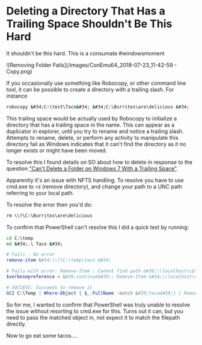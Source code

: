 # Deleting a Directory That Has a Trailing Space Shouldn&#39;t Be This Hard


It shouldn&#39;t be this hard. This is a consumate #windowsmoment

![Removing Folder Fails](/images/ConEmu64_2018-07-23_11-42-59 - Copy.png)

If you occasionally use something like Robocopy, or other command line tool, it can be possible to create a directory with a trailing slash. For instance

```cmd
robocopy &#34;C:\test\Taco&#34; &#34;C:\Burritos\are\delicious &#34;
```

This trailing space would be actually used by Robocopy to initialize a directory that has a trailing space in the name. This can appear as a duplicator in explorer, until you try to rename and notice a trailing slash. Attempts to rename, delete, or perform any activity to manipulate this directory fail as Windows indicates that it can&#39;t find the directory as it no longer exists or might have been moved.

To resolve this I found details on SO about how to delete in response to the question [&#34;Can&#39;t Delete a Folder on Windows 7 With a Trailing Space&#34;](https://stackoverflow.com/a/21074385).

Apparently it&#39;s an issue with NFTS handling. To resolve you have to use cmd.exe to `rd` (remove directory), and change your path to a UNC path referring to your local path.

To resolve the error then you&#39;d do:

```cmd
rm \\?\C:\Burritos\are\delicious
```

To confirm that PowerShell can&#39;t resolve this I did a quick test by running:

```cmd
cd C:\temp
md &#34;.\ Taco &#34;
```

```powershell
# Fails - No error
remove-item &#34;\\?\C:\temp\taco &#34;

# Fails with error: Remove-Item : Cannot find path &#39;\\localhost\c$\temp\taco &#39; because it does not exist.
$verbosepreference = &#39;continue&#39;; Remove-Item &#34;\\localhost\c$\temp\taco &#34;

# SUCCESS: Succeeds to remove it
GCI C:\Temp | Where-Object { $_.FullName -match &#39;taco&#39;} | Remove-Item
```

So for me, I wanted to confirm that PowerShell was truly unable to resolve the issue without resorting to cmd.exe for this. Turns out it can, but you need to pass the matched object in, not expect it to match the filepath directly.

Now to go eat some tacos....


